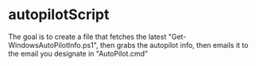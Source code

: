 # autopilotScript

The goal is to create a file that fetches the latest "Get-WindowsAutoPilotInfo.ps1", then grabs the autopilot info, then emails it to the email you designate in "AutoPilot.cmd"
